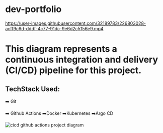 # dev-portfolio



https://user-images.githubusercontent.com/32189783/226803028-acff9c6d-dddf-4c77-91dc-9e6d2c5156e9.mp4



# This diagram represents a continuous integration and delivery (CI/CD) pipeline for this project.

## TechStack Used:
<p align="left">➡️ Git
<p align="left">➡️ Github Actions
➡️Docker
➡️Kubernetes
➡️Argo CD





![cicd github actions project diagram](https://user-images.githubusercontent.com/32189783/226803395-6f7d3c2c-e72e-48aa-aa2f-f1f8f5bf74a4.jpg)

